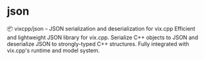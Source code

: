 # json
📦 vixcpp/json – JSON serialization and deserialization for vix.cpp  Efficient and lightweight JSON library for vix.cpp. Serialize C++ objects to JSON and deserialize JSON to strongly-typed C++ structures. Fully integrated with vix.cpp's runtime and model system.
